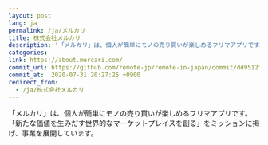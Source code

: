 ```yaml
---
layout: post
lang: ja
permalink: /ja/メルカリ
title: 株式会社メルカリ
description: '「メルカリ」は、個人が簡単にモノの売り買いが楽しめるフリマアプリです。「新たな価値を生みだす世界的なマーケットプレイスを創る」をミッションに掲げ、事業を展開しています。'
categories: 
link: https://about.mercari.com/
commit_url: https://github.com/remote-jp/remote-in-japan/commit/dd9512f429b520c5d8510f5f844695a160d166dd
commit_at:  2020-07-31 20:27:25 +0900
redirect_from:
  - /ja/株式会社メルカリ
---
```


<p>「メルカリ」は、個人が簡単にモノの売り買いが楽しめるフリマアプリです。「新たな価値を生みだす世界的なマーケットプレイスを創る」をミッションに掲げ、事業を展開しています。</p>
